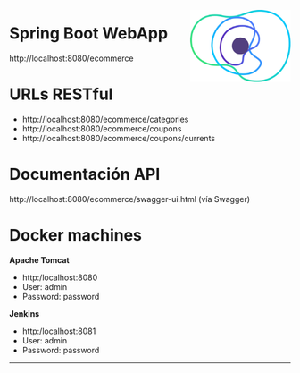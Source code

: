 <a href="https://concrete.com.br/"><img src=".github/concrete_symbol.png" width="180px" align="right" /></a>



# Spring Boot WebApp

http://localhost:8080/ecommerce

# URLs RESTful

- http://localhost:8080/ecommerce/categories
- http://localhost:8080/ecommerce/coupons
- http://localhost:8080/ecommerce/coupons/currents

# Documentación API

http://localhost:8080/ecommerce/swagger-ui.html (vía Swagger)

# Docker machines

**Apache Tomcat**
- http:/localhost:8080
- User: admin
- Password: password

**Jenkins**
- http:/localhost:8081
- User: admin
- Password: password

---
